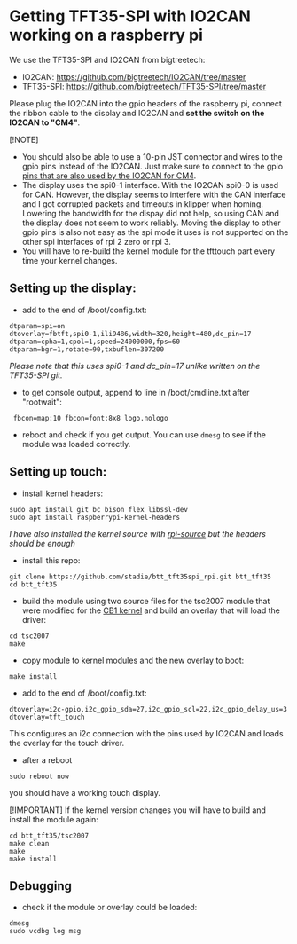 # Getting TFT35-SPI with IO2CAN working on a raspberry pi

We use the TFT35-SPI and IO2CAN from bigtreetech:
 - IO2CAN: https://github.com/bigtreetech/IO2CAN/tree/master
 - TFT35-SPI: https://github.com/bigtreetech/TFT35-SPI/tree/master

Please plug the IO2CAN into the gpio headers of the raspberry pi, connect the ribbon cable to the display and IO2CAN and **set the switch on the IO2CAN to "CM4"**.

[!NOTE]
- You should also be able to use a 10-pin JST connector and wires to the gpio pins instead of the IO2CAN. Just make sure to connect to the gpio [pins that are also used by the IO2CAN for CM4](https://github.com/bigtreetech/IO2CAN/blob/master/Hardware/BIGTREETECH%20IO2CAN%20V1.0_IO.pdf).
- The display uses the spi0-1 interface. With the IO2CAN spi0-0 is used for CAN. However, the display seems to interfere with the CAN interface and I got corrupted packets and timeouts in klipper when homing. Lowering the bandwidth for the dispay did not help, so using CAN and the display does not seem to work reliably. Moving the display to other gpio pins is also not easy as the spi mode it uses is not supported on the other spi interfaces of rpi 2 zero or rpi 3.
- You will have to re-build the kernel module for the tfttouch part every time your kernel changes.


## Setting up the display:

- add to the end of /boot/config.txt:
```
dtparam=spi=on
dtoverlay=fbtft,spi0-1,ili9486,width=320,height=480,dc_pin=17
dtparam=cpha=1,cpol=1,speed=24000000,fps=60
dtparam=bgr=1,rotate=90,txbuflen=307200
```
_Please note that this uses spi0-1 and dc_pin=17 unlike written on the TFT35-SPI git._

- to get console output, append to line in /boot/cmdline.txt after "rootwait":
```
 fbcon=map:10 fbcon=font:8x8 logo.nologo
```

- reboot and check if you get output. You can use ```dmesg``` to see if the module was loaded correctly.

## Setting up touch:

- install kernel headers:
```
sudo apt install git bc bison flex libssl-dev
sudo apt install raspberrypi-kernel-headers
```
_I have also installed the kernel source with [rpi-source](https://github.com/RPi-Distro/rpi-source) but the headers should be enough_

- install this repo:
```
git clone https://github.com/stadie/btt_tft35spi_rpi.git btt_tft35
cd btt_tft35
```

- build the module using two source files for the tsc2007 module that were modified for the [CB1 kernel](https://github.com/bigtreetech/CB1-Kernel) and build an overlay that will load the driver:
```
cd tsc2007
make
```

- copy module to kernel modules and the new overlay to boot:
```
make install
```

- add to the end of /boot/config.txt:
```
dtoverlay=i2c-gpio,i2c_gpio_sda=27,i2c_gpio_scl=22,i2c_gpio_delay_us=3
dtoverlay=tft_touch
```
This configures an i2c connection with the pins used by IO2CAN and loads the overlay for the touch driver.

- after a reboot
```
sudo reboot now
```
you should have a working touch display.

[!IMPORTANT]
If the kernel version changes you will have to build and install the module again:
```
cd btt_tft35/tsc2007
make clean
make
make install
```

## Debugging

- check if the module or overlay could be loaded:
```
dmesg
sudo vcdbg log msg
```
